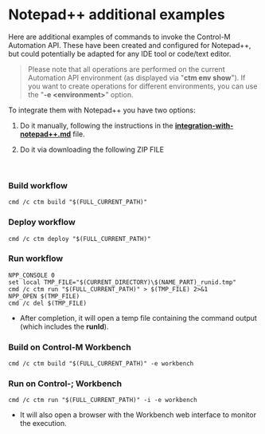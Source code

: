 # Notepad++ additional examples

Here are additional examples of commands to invoke the Control-M Automation API. These have been created and configured for Notepad++, but could potentially be adapted for any IDE tool or code/text editor.

> Please note that all operations are performed on the current Automation API environment (as displayed via "**ctm env show**"). If you want to create operations for different environments, you can use the "**-e \<environment>**" option.
   
To integrate them with Notepad++ you have two options:

   1. Do it manually, following the instructions in the [**integration-with-notepad++.md**](/601-integration-with-ides-and-code-editors/integration-with-notepad++.md) file. 
   
   2. Do it via downloading the following ZIP FILE

<br>

### Build workflow
```cmd /c ctm build "$(FULL_CURRENT_PATH)"```

### Deploy workflow
```cmd /c ctm deploy "$(FULL_CURRENT_PATH)"```

### Run workflow
```
NPP_CONSOLE 0
set local TMP_FILE="$(CURRENT_DIRECTORY)\$(NAME_PART)_runid.tmp"
cmd /c ctm run "$(FULL_CURRENT_PATH)" > $(TMP_FILE) 2>&1
NPP_OPEN $(TMP_FILE)
cmd /c del $(TMP_FILE)
```
* After completion, it will open a temp file containing the command output (which includes the **runId**).

### Build on Control-M Workbench
```cmd /c ctm build "$(FULL_CURRENT_PATH)" -e workbench```

### Run on Control-; Workbench
```cmd /c ctm run "$(FULL_CURRENT_PATH)" -i -e workbench```
* It will also open a browser with the Workbench web interface to monitor the execution.
